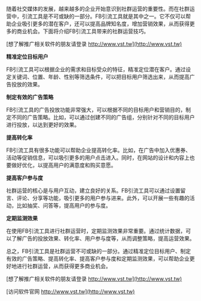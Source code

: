 随着社交媒体的发展，越来越多的企业开始意识到社群运营的重要性。而在社群运营中，引流工具是不可或缺的一部分。FB引流工具就是其中之一。它不仅可以帮助企业吸引更多的潜在客户，还可以提高品牌知名度，增加营销效果，从而获得更多的商业机会。下面将介绍FB引流工具带来的社群运营技巧。

[想了解推广相关软件的朋友请登录 http://www.vst.tw](http://www.vst.tw)

**精准定位目标用户**

FB引流工具可以根据企业的需求和目标受众的特征，精准定位潜在客户。通过设定关键词、位置、年龄、性别等筛选条件，可以把目标用户筛选出来，从而提高广告投放的效果。

**制定有效的广告策略**

FB引流工具的广告投放功能非常强大，可以根据不同的目标用户和营销目的，制定不同的广告策略。比如，可以通过创建不同的广告组，分别针对不同的目标用户进行投放，以达到更好的效果。

**提高转化率**

FB引流工具有很多功能可以帮助企业提高转化率。比如，在广告中加入优惠券、活动等促销信息，可以吸引更多的用户点击进入。同时，在网站的设计和内容上也要做好优化，以提高用户的满意度和购买意愿。

**提高客户参与度**

社群运营的核心是与用户互动，建立良好的关系。FB引流工具可以通过设置留言、评论、分享等功能，吸引更多的用户参与进来。此外，可以开展一些有趣的活动，比如抽奖、问答等，提高用户的参与度。

**定期监测效果**

在使用FB引流工具进行社群运营时，定期监测效果非常重要。通过统计数据，可以了解广告的投放效果、转化率、用户参与度等，从而调整策略，提高运营效果。

总之，FB引流工具是社群运营不可或缺的一部分。通过精准定位目标用户、制定有效的广告策略、提高转化率、提高客户参与度和定期监测效果，可以帮助企业更好地进行社群运营，从而获得更多商业机会。

[想了解推广相关软件的朋友请登录 http://www.vst.tw](http://www.vst.tw)


[访问软件官网 http://www.vst.tw](http://www.vst.tw)
